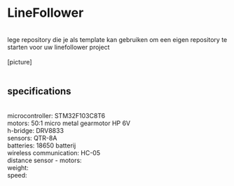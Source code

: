 # LineFollower
<br />
lege repository die je als template kan gebruiken om een eigen repository te starten voor uw linefollower project
<br />
<br />
[picture]
<br />
<br />
  
## specifications
<br />
microcontroller: STM32F103C8T6
<br />
motors: 50:1 micro metal gearmotor HP 6V
<br />
h-bridge: DRV8833
<br />
sensors: QTR-8A
<br />
batteries: 18650 batterij
<br />
wireless communication: HC-05
<br />
distance sensor - motors:
<br />
weight: 
<br />
speed: 
<br />
